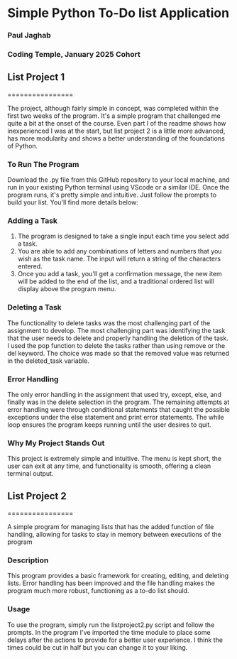 # Simple Python To-Do list Application

### Paul Jaghab
### Coding Temple, January 2025 Cohort


## List Project 1 
================

The project, although fairly simple in concept, was completed within the first two weeks of the program. It's a simple program that challenged me quite a bit at the onset of the course. Even part I of the readme shows how inexperienced I was at the start, but list project 2 is a little more advanced, has more modularity and shows a better understanding of the foundations of Python.

### To Run The Program
Download the .py file from this GitHub repository to your local machine, and run in your existing Python terminal using VScode or a similar IDE. Once the program runs, it's pretty simple and intuitive. Just follow the prompts to build your list. You'll find more details below:

### Adding a Task
1. The program is designed to take a single input each time you select add a task.
2. You are able to add any combinations of letters and numbers that you wish as the task name. The input will return a string of the characters entered.
3. Once you add a task, you'll get a confirmation message, the new item will be added to the end of the list, and a traditional ordered list will display above the program menu. 

### Deleting a Task
The functionality to delete tasks was the most challenging part of the assignment to develop. The most challenging part was identifying the task that the user needs to delete and properly handling the deletion of the task. I used the pop function to delete the tasks rather than using remove or the del keyword. The choice was made so that the removed value was returned in the deleted_task variable. 

### Error Handling
The only error handling in the assignment that used try, except, else, and finally was in the delete selection in the program. The remaining attempts at error handling were through conditional statements that caught the possible exceptions under the else statement and print error statements. The while loop ensures the program keeps running until the user desires to quit. 

### Why My Project Stands Out
This project is extremely simple and intuitive. The menu is kept short, the user can exit at any time, and functionality is smooth, offering a clean terminal output. 



## List Project 2
================

A simple program for managing lists that has the added function of file handling, allowing for tasks to stay in memory between executions of the program

### Description
This program provides a basic framework for creating, editing, and deleting lists. Error handling has been improved and the file handling makes the program much more robust, functioning as a to-do list should. 

### Usage
To use the program, simply run the listproject2.py script and follow the prompts. In the program I've imported the time module to place some delays after the actions to provide for a better user experience. I think the times could be cut in half but you can change it to your liking. 

